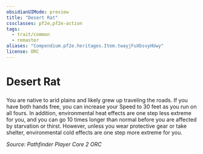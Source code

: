 ```yaml
---
obsidianUIMode: preview
title: "Desert Rat"
cssclasses: pf2e,pf2e-action
tags:
  - trait/common
  - remaster
aliases: "Compendium.pf2e.heritages.Item.twayjFuXbsvyHUwy"
license: ORC
---
```

# Desert Rat

### 






You are native to arid plains and likely grew up traveling the roads. If you have both hands free, you can increase your Speed to 30 feet as you run on all fours. In addition, environmental heat effects are one step less extreme for you, and you can go 10 times longer than normal before you are affected by starvation or thirst. However, unless you wear protective gear or take shelter, environmental cold effects are one step more extreme for you.

*Source: Pathfinder Player Core 2*
*ORC*